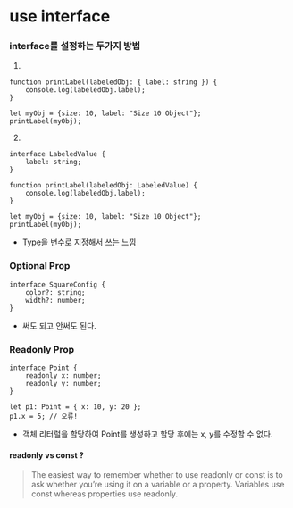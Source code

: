 # use interface

### interface를 설정하는 두가지 방법
1.
```
function printLabel(labeledObj: { label: string }) {
    console.log(labeledObj.label);
}

let myObj = {size: 10, label: "Size 10 Object"};
printLabel(myObj);
```
2.
```
interface LabeledValue {
    label: string;
}

function printLabel(labeledObj: LabeledValue) {
    console.log(labeledObj.label);
}

let myObj = {size: 10, label: "Size 10 Object"};
printLabel(myObj);
```

- Type을 변수로 지정해서 쓰는 느낌

### Optional Prop
```
interface SquareConfig {
    color?: string;
    width?: number;
}
```
- 써도 되고 안써도 된다.

### Readonly Prop
```
interface Point {
    readonly x: number;
    readonly y: number;
}

let p1: Point = { x: 10, y: 20 };
p1.x = 5; // 오류!
```
- 객체 리터럴을 할당하여 Point를 생성하고 할당 후에는 x, y를 수정할 수 없다.

#### readonly vs const ?
> The easiest way to remember whether to use readonly or const is to ask whether you’re using it on a variable or a property. Variables use const whereas properties use readonly.
